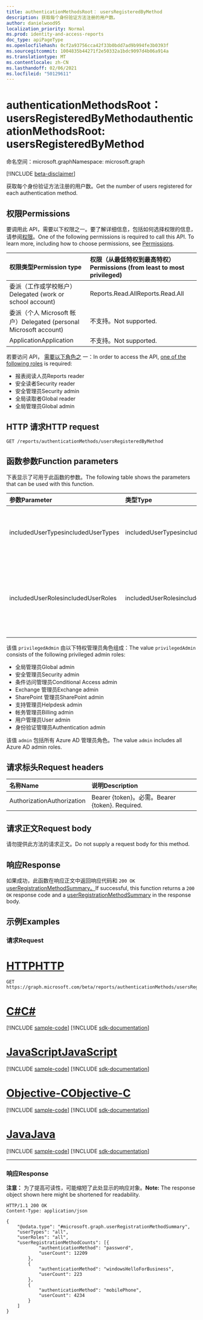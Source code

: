 ```yaml
---
title: authenticationMethodsRoot： usersRegisteredByMethod
description: 获取每个身份验证方法注册的用户数。
author: danielwood95
localization_priority: Normal
ms.prod: identity-and-access-reports
doc_type: apiPageType
ms.openlocfilehash: 0cf2a93756cca42f33b0bdd7ad9b994fe3b0393f
ms.sourcegitcommit: 1004835b44271f2e50332a1bdc9097d4b06a914a
ms.translationtype: MT
ms.contentlocale: zh-CN
ms.lasthandoff: 02/06/2021
ms.locfileid: "50129611"
---
```

# <a name="authenticationmethodsroot-usersregisteredbymethod"></a><span data-ttu-id="0ff3d-103">authenticationMethodsRoot： usersRegisteredByMethod</span><span class="sxs-lookup"><span data-stu-id="0ff3d-103">authenticationMethodsRoot: usersRegisteredByMethod</span></span>
<span data-ttu-id="0ff3d-104">命名空间：microsoft.graph</span><span class="sxs-lookup"><span data-stu-id="0ff3d-104">Namespace: microsoft.graph</span></span>

[!INCLUDE [beta-disclaimer](../../includes/beta-disclaimer.md)]

<span data-ttu-id="0ff3d-105">获取每个身份验证方法注册的用户数。</span><span class="sxs-lookup"><span data-stu-id="0ff3d-105">Get the number of users registered for each authentication method.</span></span>

## <a name="permissions"></a><span data-ttu-id="0ff3d-106">权限</span><span class="sxs-lookup"><span data-stu-id="0ff3d-106">Permissions</span></span>
<span data-ttu-id="0ff3d-p101">要调用此 API，需要以下权限之一。要了解详细信息，包括如何选择权限的信息，请参阅[权限](/graph/permissions-reference)。</span><span class="sxs-lookup"><span data-stu-id="0ff3d-p101">One of the following permissions is required to call this API. To learn more, including how to choose permissions, see [Permissions](/graph/permissions-reference).</span></span>

|<span data-ttu-id="0ff3d-109">权限类型</span><span class="sxs-lookup"><span data-stu-id="0ff3d-109">Permission type</span></span>|<span data-ttu-id="0ff3d-110">权限（从最低特权到最高特权）</span><span class="sxs-lookup"><span data-stu-id="0ff3d-110">Permissions (from least to most privileged)</span></span>|
|:---|:---|
|<span data-ttu-id="0ff3d-111">委派（工作或学校帐户）</span><span class="sxs-lookup"><span data-stu-id="0ff3d-111">Delegated (work or school account)</span></span>|<span data-ttu-id="0ff3d-112">Reports.Read.All</span><span class="sxs-lookup"><span data-stu-id="0ff3d-112">Reports.Read.All</span></span>|
|<span data-ttu-id="0ff3d-113">委派（个人 Microsoft 帐户）</span><span class="sxs-lookup"><span data-stu-id="0ff3d-113">Delegated (personal Microsoft account)</span></span>|<span data-ttu-id="0ff3d-114">不支持。</span><span class="sxs-lookup"><span data-stu-id="0ff3d-114">Not supported.</span></span>|
|<span data-ttu-id="0ff3d-115">Application</span><span class="sxs-lookup"><span data-stu-id="0ff3d-115">Application</span></span>|<span data-ttu-id="0ff3d-116">不支持。</span><span class="sxs-lookup"><span data-stu-id="0ff3d-116">Not supported.</span></span>|

<span data-ttu-id="0ff3d-117">若要访问 API， [需要以下角色之](/azure/active-directory/users-groups-roles/directory-assign-admin-roles#available-roles) 一：</span><span class="sxs-lookup"><span data-stu-id="0ff3d-117">In order to access the API, [one of the following roles](/azure/active-directory/users-groups-roles/directory-assign-admin-roles#available-roles) is required:</span></span>

* <span data-ttu-id="0ff3d-118">报表阅读人员</span><span class="sxs-lookup"><span data-stu-id="0ff3d-118">Reports reader</span></span>
* <span data-ttu-id="0ff3d-119">安全读者</span><span class="sxs-lookup"><span data-stu-id="0ff3d-119">Security reader</span></span>
* <span data-ttu-id="0ff3d-120">安全管理员</span><span class="sxs-lookup"><span data-stu-id="0ff3d-120">Security admin</span></span>
* <span data-ttu-id="0ff3d-121">全局读取者</span><span class="sxs-lookup"><span data-stu-id="0ff3d-121">Global reader</span></span>
* <span data-ttu-id="0ff3d-122">全局管理员</span><span class="sxs-lookup"><span data-stu-id="0ff3d-122">Global admin</span></span>

## <a name="http-request"></a><span data-ttu-id="0ff3d-123">HTTP 请求</span><span class="sxs-lookup"><span data-stu-id="0ff3d-123">HTTP request</span></span>

<!-- {
  "blockType": "ignored"
}
-->
``` http
GET /reports/authenticationMethods/usersRegisteredByMethod
```

## <a name="function-parameters"></a><span data-ttu-id="0ff3d-124">函数参数</span><span class="sxs-lookup"><span data-stu-id="0ff3d-124">Function parameters</span></span>
<span data-ttu-id="0ff3d-125">下表显示了可用于此函数的参数。</span><span class="sxs-lookup"><span data-stu-id="0ff3d-125">The following table shows the parameters that can be used with this function.</span></span>

|<span data-ttu-id="0ff3d-126">参数</span><span class="sxs-lookup"><span data-stu-id="0ff3d-126">Parameter</span></span>|<span data-ttu-id="0ff3d-127">类型</span><span class="sxs-lookup"><span data-stu-id="0ff3d-127">Type</span></span>|<span data-ttu-id="0ff3d-128">说明</span><span class="sxs-lookup"><span data-stu-id="0ff3d-128">Description</span></span>|
|:---|:---|:---|
|<span data-ttu-id="0ff3d-129">includedUserTypes</span><span class="sxs-lookup"><span data-stu-id="0ff3d-129">includedUserTypes</span></span>|<span data-ttu-id="0ff3d-130">includedUserTypes</span><span class="sxs-lookup"><span data-stu-id="0ff3d-130">includedUserTypes</span></span>|<span data-ttu-id="0ff3d-131">用户类型。</span><span class="sxs-lookup"><span data-stu-id="0ff3d-131">User type.</span></span> <span data-ttu-id="0ff3d-132">可取值为：`all`、`member`、`guest`。</span><span class="sxs-lookup"><span data-stu-id="0ff3d-132">Possible values are: `all`, `member`, `guest`.</span></span>|
|<span data-ttu-id="0ff3d-133">includedUserRoles</span><span class="sxs-lookup"><span data-stu-id="0ff3d-133">includedUserRoles</span></span>|<span data-ttu-id="0ff3d-134">includedUserRoles</span><span class="sxs-lookup"><span data-stu-id="0ff3d-134">includedUserRoles</span></span>|<span data-ttu-id="0ff3d-135">用户角色类型。</span><span class="sxs-lookup"><span data-stu-id="0ff3d-135">User role type.</span></span> <span data-ttu-id="0ff3d-136">可取值为：`all`、`privilegedAdmin`、`admin`、`user`。</span><span class="sxs-lookup"><span data-stu-id="0ff3d-136">Possible values are: `all`, `privilegedAdmin`, `admin`, `user`.</span></span>|

<span data-ttu-id="0ff3d-137">该值 `privilegedAdmin` 由以下特权管理员角色组成：</span><span class="sxs-lookup"><span data-stu-id="0ff3d-137">The value `privilegedAdmin` consists of the following privileged admin roles:</span></span>

* <span data-ttu-id="0ff3d-138">全局管理员</span><span class="sxs-lookup"><span data-stu-id="0ff3d-138">Global admin</span></span>
* <span data-ttu-id="0ff3d-139">安全管理员</span><span class="sxs-lookup"><span data-stu-id="0ff3d-139">Security admin</span></span>
* <span data-ttu-id="0ff3d-140">条件访问管理员</span><span class="sxs-lookup"><span data-stu-id="0ff3d-140">Conditional Access admin</span></span>
* <span data-ttu-id="0ff3d-141">Exchange 管理员</span><span class="sxs-lookup"><span data-stu-id="0ff3d-141">Exchange admin</span></span>
* <span data-ttu-id="0ff3d-142">SharePoint 管理员</span><span class="sxs-lookup"><span data-stu-id="0ff3d-142">SharePoint admin</span></span>
* <span data-ttu-id="0ff3d-143">支持管理员</span><span class="sxs-lookup"><span data-stu-id="0ff3d-143">Helpdesk admin</span></span>
* <span data-ttu-id="0ff3d-144">帐务管理员</span><span class="sxs-lookup"><span data-stu-id="0ff3d-144">Billing admin</span></span>
* <span data-ttu-id="0ff3d-145">用户管理员</span><span class="sxs-lookup"><span data-stu-id="0ff3d-145">User admin</span></span>
* <span data-ttu-id="0ff3d-146">身份验证管理员</span><span class="sxs-lookup"><span data-stu-id="0ff3d-146">Authentication admin</span></span>

<span data-ttu-id="0ff3d-147">该值 `admin` 包括所有 Azure AD 管理员角色。</span><span class="sxs-lookup"><span data-stu-id="0ff3d-147">The value `admin` includes all Azure AD admin roles.</span></span> 

## <a name="request-headers"></a><span data-ttu-id="0ff3d-148">请求标头</span><span class="sxs-lookup"><span data-stu-id="0ff3d-148">Request headers</span></span>
|<span data-ttu-id="0ff3d-149">名称</span><span class="sxs-lookup"><span data-stu-id="0ff3d-149">Name</span></span>|<span data-ttu-id="0ff3d-150">说明</span><span class="sxs-lookup"><span data-stu-id="0ff3d-150">Description</span></span>|
|:---|:---|
|<span data-ttu-id="0ff3d-151">Authorization</span><span class="sxs-lookup"><span data-stu-id="0ff3d-151">Authorization</span></span>|<span data-ttu-id="0ff3d-p104">Bearer {token}。必需。</span><span class="sxs-lookup"><span data-stu-id="0ff3d-p104">Bearer {token}. Required.</span></span>|

## <a name="request-body"></a><span data-ttu-id="0ff3d-154">请求正文</span><span class="sxs-lookup"><span data-stu-id="0ff3d-154">Request body</span></span>
<span data-ttu-id="0ff3d-155">请勿提供此方法的请求正文。</span><span class="sxs-lookup"><span data-stu-id="0ff3d-155">Do not supply a request body for this method.</span></span>

## <a name="response"></a><span data-ttu-id="0ff3d-156">响应</span><span class="sxs-lookup"><span data-stu-id="0ff3d-156">Response</span></span>

<span data-ttu-id="0ff3d-157">如果成功，此函数在响应正文中返回响应代码和 `200 OK` [userRegistrationMethodSummary。](../resources/userregistrationmethodsummary.md)</span><span class="sxs-lookup"><span data-stu-id="0ff3d-157">If successful, this function returns a `200 OK` response code and a [userRegistrationMethodSummary](../resources/userregistrationmethodsummary.md) in the response body.</span></span>

## <a name="examples"></a><span data-ttu-id="0ff3d-158">示例</span><span class="sxs-lookup"><span data-stu-id="0ff3d-158">Examples</span></span>

### <a name="request"></a><span data-ttu-id="0ff3d-159">请求</span><span class="sxs-lookup"><span data-stu-id="0ff3d-159">Request</span></span>

# <a name="http"></a>[<span data-ttu-id="0ff3d-160">HTTP</span><span class="sxs-lookup"><span data-stu-id="0ff3d-160">HTTP</span></span>](#tab/http)
<!-- {
  "blockType": "request",
  "name": "authenticationmethodsroot_usersregisteredbymethod"
}
-->
``` http
GET https://graph.microsoft.com/beta/reports/authenticationMethods/usersRegisteredByMethod(includedUserTypes='all',includedUserRoles='all')
```
# <a name="c"></a>[<span data-ttu-id="0ff3d-161">C#</span><span class="sxs-lookup"><span data-stu-id="0ff3d-161">C#</span></span>](#tab/csharp)
[!INCLUDE [sample-code](../includes/snippets/csharp/authenticationmethodsroot-usersregisteredbymethod-csharp-snippets.md)]
[!INCLUDE [sdk-documentation](../includes/snippets/snippets-sdk-documentation-link.md)]

# <a name="javascript"></a>[<span data-ttu-id="0ff3d-162">JavaScript</span><span class="sxs-lookup"><span data-stu-id="0ff3d-162">JavaScript</span></span>](#tab/javascript)
[!INCLUDE [sample-code](../includes/snippets/javascript/authenticationmethodsroot-usersregisteredbymethod-javascript-snippets.md)]
[!INCLUDE [sdk-documentation](../includes/snippets/snippets-sdk-documentation-link.md)]

# <a name="objective-c"></a>[<span data-ttu-id="0ff3d-163">Objective-C</span><span class="sxs-lookup"><span data-stu-id="0ff3d-163">Objective-C</span></span>](#tab/objc)
[!INCLUDE [sample-code](../includes/snippets/objc/authenticationmethodsroot-usersregisteredbymethod-objc-snippets.md)]
[!INCLUDE [sdk-documentation](../includes/snippets/snippets-sdk-documentation-link.md)]

# <a name="java"></a>[<span data-ttu-id="0ff3d-164">Java</span><span class="sxs-lookup"><span data-stu-id="0ff3d-164">Java</span></span>](#tab/java)
[!INCLUDE [sample-code](../includes/snippets/java/authenticationmethodsroot-usersregisteredbymethod-java-snippets.md)]
[!INCLUDE [sdk-documentation](../includes/snippets/snippets-sdk-documentation-link.md)]

---



### <a name="response"></a><span data-ttu-id="0ff3d-165">响应</span><span class="sxs-lookup"><span data-stu-id="0ff3d-165">Response</span></span>
<span data-ttu-id="0ff3d-166">**注意：** 为了提高可读性，可能缩短了此处显示的响应对象。</span><span class="sxs-lookup"><span data-stu-id="0ff3d-166">**Note:** The response object shown here might be shortened for readability.</span></span>
<!-- {
  "blockType": "response",
  "truncated": true,
  "@odata.type": "microsoft.graph.userRegistrationFeatureSummary"
}
-->
``` http
HTTP/1.1 200 OK
Content-Type: application/json

{
    "@odata.type": "#microsoft.graph.userRegistrationMethodSummary",
    "userTypes": "all",
    "userRoles": "all",
    "userRegistrationMethodCounts": [{
            "authenticationMethod": "password",
            "userCount": 12209
        },
        {
            "authenticationMethod": "windowsHelloForBusiness",
            "userCount": 223
        },
        {
            "authenticationMethod": "mobilePhone",
            "userCount": 4234
        }
    ]
}
```
